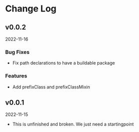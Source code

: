 # Change Log


## v0.0.2
2022-11-16

### Bug Fixes
- Fix path declarations to have a buildable package

### Features
- Add prefixClass and prefixClassMixin

## v0.0.1 
2022-11-15

- This is unfinished and broken. We just need a startingpoint
